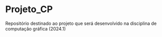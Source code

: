 # Projeto_CP
Repositório destinado ao projeto que será desenvolvido na disciplina de computação gráfica (2024.1)

